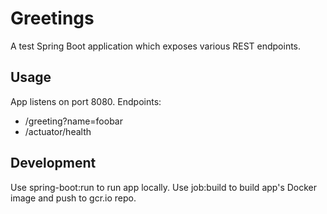 # Greetings
A test Spring Boot application which exposes various REST endpoints.

## Usage
App listens on port 8080.
Endpoints:
- /greeting?name=foobar
- /actuator/health

## Development
Use spring-boot:run to run app locally.
Use job:build to build app's Docker image and push to gcr.io repo.